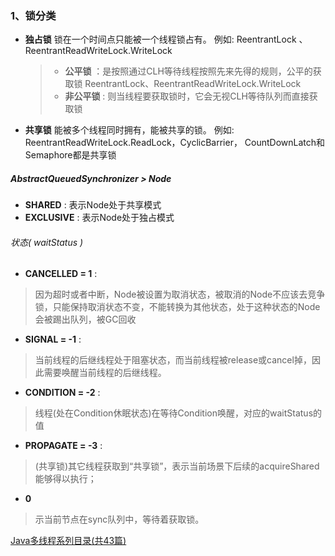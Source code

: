 ### 1、锁分类
 * **独占锁** 锁在一个时间点只能被一个线程锁占有。 例如: ReentrantLock 、 ReentrantReadWriteLock.WriteLock
    > * **公平锁** ：是按照通过CLH等待线程按照先来先得的规则，公平的获取锁  ReentrantLock、ReentrantReadWriteLock.WriteLock  
    > * **非公平锁** : 则当线程要获取锁时，它会无视CLH等待队列而直接获取锁
 
 * **共享锁** 能被多个线程同时拥有，能被共享的锁。 例如: ReentrantReadWriteLock.ReadLock，CyclicBarrier， CountDownLatch和Semaphore都是共享锁
 
 
  

 
##### AbstractQueuedSynchronizer > Node
   * **SHARED** : 表示Node处于共享模式
   * **EXCLUSIVE** : 表示Node处于独占模式  
######   状态( waitStatus )
   * **CANCELLED =  1** :
   > 因为超时或者中断，Node被设置为取消状态，被取消的Node不应该去竞争锁，只能保持取消状态不变，不能转换为其他状态，处于这种状态的Node会被踢出队列，被GC回收
   * **SIGNAL    = -1** :
   > 当前线程的后继线程处于阻塞状态，而当前线程被release或cancel掉，因此需要唤醒当前线程的后继线程。
   * **CONDITION = -2** :
   > 线程(处在Condition休眠状态)在等待Condition唤醒，对应的waitStatus的值
   * **PROPAGATE = -3** :
   > (共享锁)其它线程获取到“共享锁”，表示当前场景下后续的acquireShared能够得以执行；
   * **0**
   > 示当前节点在sync队列中，等待着获取锁。
   
   
   
 
 
 
 
 
 
 
 
 
 
 
 
 [Java多线程系列目录(共43篇)](http://www.cnblogs.com/skywang12345/p/java_threads_category.html)